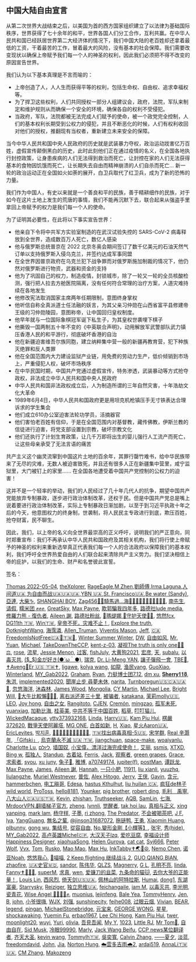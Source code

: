 ## 中国大陆自由宣言

从第二次世界大战结束之后，以美国为首的西方国家组织建立了以法律为基础国际秩序，世界获得了七十余年的和平，世界各国人们分工合作，互利共赢。在中华人民共和国已经跃居世界第二大经济体的情况下，我们中国大陆的老百姓却还拿着最低的工资，干着最苦的工作，冒着最大的风险，没有基本的社会保障。我们需要改变现状以确保上帝赋予我们每一个人的神圣的权利，因此我们必须把不得不改变的原因宣告世界。

我们认为以下基本真理是不言而喻的：
- 上帝创造了人，人人生而获得平等的权利，包括生命权、自由权、追求幸福权等。
- 为了捍卫这些权利，人们共同授权一部分人组建议会，政府，法院，军队来制定和维护规则从而确保一个安全的环境，确保各自的权利不受侵犯。
- 当政府，军队，法院都被无法完成人们赋予的使命，被一个政党完全控制，人们的基本权利长期受到公权力的侵犯，并且不断恶化的时候，人们有权利收回对他们的授权，推翻现有当权者，重新建立未来安全的保障。

当今中华人民共和国中央人民政府的历史就是武装暴力夺权，政治运动戕害亿万百姓，虚假宣传颠倒黑白的历史，此时此刻他们正在通过疫情的名义，在全国各地执行封控政策，让身患疾病的人们无法得到救治而死亡，让封控在家的人们无法获得基本的食物因饥饿而死亡，让长期失去自由而精神崩溃的人们自杀而死亡... 新一轮的政治运动正在全国如火如荼的展开，白卫兵取代了红卫兵，成为了新的恐怖的力量。

我们作为中国人，有史以来就是一个善良和平的民族，善于精耕细作的民族，对于如今在这片土地上发生的荒唐的事情，我们不能再沉默下去，联合起来从强盗手里拿回上帝赋予的权力是我们每一个人的使命。

为了证明其必要性，在此将以下事实宣告世界：
- 他亲自下令将中共军方实验室制造的在武汉试验失控的 SARS-CoV-2 病毒释放到全世界，造成数百万人死亡，数亿人感染
- 他与俄罗斯总统普京在 2022 北京冬奥会期间签订了数千亿美元的石油天然气订单以支持俄罗斯入侵乌克兰，并签约达成军事同盟
- 在全世界因普京政府在乌克兰犯下战争罪而对俄罗斯施加制裁的情况下，他仍然对俄罗斯进行物资，武器和资金的支持
- 他为了巩固自己的权力，制造疫情，封锁城市，除了一轮又一轮的全员核酸检测，强行把人拉去方舱医院隔离，没有任何符合常理的治疗方案，人道灾难持续在各地发生
- 他修改宪法取消国家主席两年任期限制，意图终身掌权
- 他听信自称全真派道士任法融的妖言，为其父亲习仲勋在山西省富平县修建帝王级的习仲勋陵园，意图称帝，让中国回归皇权制度。
- 他早年就与一位国际象棋冠军诞下私生子，为其皇权世袭埋下棋子
- 他撕毁一国两制五十年不变的《中英联合声明》，动用解放军武警部队武力镇压香港人民的和平游行，彻底破坏香港的自治
- 他在新疆迫害维吾尔族同胞，建立纳粹集中营一般的新疆再教育营，犯下种族灭绝罪和反人类罪
- 他在全国范围内大力建设监狱产业链，用免费的劳动力生产，低价倾销到市场上，严重侵犯人权，破坏市场秩序
- 在中华民国时期，中国共产党通过虚假宣传，特务渗透，武装暴动等方式抢夺政权，非法成立中华人民共和国中央人民政府
- 中华人民共和国非法政权成立后，人为制造所谓的三年自然灾害，十年浩劫文化大革命
- 1989年6月4日，中华人民共和国政府更是用坦克机枪镇压手无寸铁表达合理诉求的学生集会
- 他们成立610办公室迫害法轮功学员，活摘器官
- 他们害怕老百姓有信仰，于是在全国范围内对基督教，藏传佛教，伊斯兰教的信徒进行迫害，将党支部设置到宗教，破坏宗教文化
- 他们还执行了计划生育政策，让几千万即将出生的婴儿强行人工流产而死亡，让这些母亲承受了无法言语的痛苦


共产主义这个幽灵流窜到中国这片土地的百余年，其罪行罄竹难书，给中华民族带来了无尽的灾难，无数人被迫害致死，并且还有很多人正在新疆集中营里，咸宁监狱里，大门被钉上的家里...... 在全国各地遭受着中国共产党控制的公权力的迫害！

这并不是一个轻率的举动，我们的人民经过了几十年几代人的抗争，期望中国共产党能放弃专制暴政，逐步进行政治体制改革，还权于民。但是中国共产党总是嘴上说着要进行政治体制改革，实际上专制暴政日渐加剧，以至于到习近平执政十年之后的今天，他意图权力的终身制，世袭制，将人民民主专政进行到底，欺压百姓，抢夺财富，民不聊生。

因此，我们，以上帝的名义向全世界最崇高的正义呼吁，说明我们的严正意向，同时郑重宣布：我们不再承认中华人民共和国政府及其相关机构，我们将行使上帝赋予的神圣的权利来重新选举真正代表我们每一个人的合法政府以保障我们的基本权利，我们呼吁全世界热爱自由的人们联合起来清除共产主义势力。我们坚决相信上帝的庇护，以我们的生命、财产和名誉彼此宣誓。

签名：

[Thomas 2022-05-04](https://twitter.com/TnT39530675), [theXplorer](https://twitter.com/theXploer), [RageEagle](https://twitter.com/dkfhoiahdfjsad),[M Zhen](https://twitter.com/MZhen12),[劉師傅](https://twitter.com/2hbugf2XcWWblKJ),[Irma Laguna](https://twitter.com/irma_iris_511),[人间道🇺🇦](https://twitter.com/ioDAPoHXYv9uzFE),[为自由而战🇺🇦🇺🇦🇺🇦](https://twitter.com/CCP80223178),[YBN 🇺🇦](https://twitter.com/YBN05211562),[St. Francisco🇺🇦](https://twitter.com/stfrt3),[Be water (Sandy)](https://twitter.com/Sandy22244908), [亞連](https://twitter.com/K54FIdfW7cYLtNA), [大柴♑️](https://twitter.com/9s_cc), [SHANGHAI BOY](https://twitter.com/SHANGHAIBOY7), [Zag456💙💛騎馬過…海🌈🥐🥖🍔🍟🍿💢💥🐾🐸🍗](https://twitter.com/Zag4561), [南先生](https://twitter.com/OYfRCzZexj6I7V7), [请假](https://twitter.com/QmVjBk9bI006Wnh), [糯米团 ✊✊✊](https://twitter.com/nuomt), [GreatSky](https://twitter.com/zhtsky), [Max Payne](https://twitter.com/MaxPayn19574795), [欺郭騙我四年多](https://twitter.com/DazeTang), [路德社lude media](https://twitter.com/lude_media), [修羅力熊 - 復仇者](https://twitter.com/PeterSean_), [Aileen 謝](https://twitter.com/TwTODva4DPejAEI), [路德社粉丝](https://twitter.com/XipingZhao), [💎瑪缇娜 🎀守护天使🧸🍭](https://twitter.com/lets_restart), [悠然fcx](https://twitter.com/kpiOB2jxXU4tIXA), [DG11th 🇹🇼](https://twitter.com/dsj_011), [Win🇹🇼](https://twitter.com/dawniscoming22), [皇帝不死，灾难不止！](https://twitter.com/JameMatto), [Explore the truth](https://twitter.com/202hanyu), [DotknightWang](https://twitter.com/DotknightWang), [海霈潾](https://twitter.com/bh5SkYt4AHjtohQ), [Allen_Truman](https://twitter.com/Allen_Truman1), [Viventis Mason](https://twitter.com/ViventisM), [Jeff](https://twitter.com/Yingjie80801160), [🇨🇦FreedomIsNotFree🇨🇦🗽🇹🇼💜](https://twitter.com/nettoken), [Winter Summer Winter](https://twitter.com/WinterSummerWi1), [DW](https://twitter.com/dingwang2020), [自由如风](https://twitter.com/dPnd2MZQnWwzCSi), [Mr. Yuan](https://twitter.com/mr_yuanji), [Michael](https://twitter.com/Michael26293), [TakeDownTheCCP](https://twitter.com/TakeDownTheCCP), [kent-z-03](https://twitter.com/kentz031), [凝视The truth is only one🔎🦠⚖️](https://twitter.com/VocZj), [rose](https://twitter.com/RedLamei), [流星](https://twitter.com/tfkNu29Hga5XjUn), [Jessie Menon](https://twitter.com/jessie_menon), [过客](https://twitter.com/guoke614879851), [fishJuly](https://twitter.com/Oarfishjuly), [大黄狗2021](https://twitter.com/yellowdog888), [宏彦](https://twitter.com/hongyan47217470), [天](https://twitter.com/yBsQZgS3UPbh2Hb), [subalu](https://twitter.com/subalu82563067), [以毒灭共](https://twitter.com/yidumiegong), [(\$_\$)金が好き(●´ω｀●)](https://twitter.com/Jessica35303125), [瑞克](https://twitter.com/rick_tempest), [Dr. Li-Meng YAN](https://twitter.com/DrLiMengYAN1), [讓子彈飛一會](https://twitter.com/c93Uu3fRW9zIJr8), [TBE🍎](https://twitter.com/RTOEBO), [✝️Aveng🌈Er 🇺🇸 🇹🇼✝️](https://twitter.com/AvengEr2020119), [ligawe](https://twitter.com/ligawe1), [kolya wang](https://twitter.com/KolyaWang), [如龍](https://twitter.com/LbPtX9BTxBcmhzS), [渔民yang](https://twitter.com/YD300S), [GuoXiao](https://twitter.com/GuoXiao92269294), [Winterland](https://twitter.com/techni909), [MY_Gab2022](https://twitter.com/Gab2022My), [Graham](https://twitter.com/Graham46329812), [Ryan](https://twitter.com/Ryan93317789), [力挺博士团7.12](https://twitter.com/OrgGnews), [dm xu](https://twitter.com/dmxu11), [𝐒𝐡𝐞𝐫𝐫𝐲𝟏𝟏𝟖](https://twitter.com/Sherry1182), [朱洪](https://twitter.com/matsdors), [implemented2020](https://twitter.com/implemented2020), [聞崖止步 尋夢未休](https://twitter.com/ozwenya), [narita](https://twitter.com/narita35509995), [Turnboregun🇺🇸🇨🇦🇺🇦🗽](https://twitter.com/Turnboregun), [忽悠海洋](https://twitter.com/Gzdq6j3v8cn7z1j), [沐森林](https://twitter.com/MuForest419), [James Wood](https://twitter.com/cn_iter), [Mongolia](https://twitter.com/mingliaojianjtt), [CY Martin](https://twitter.com/Celeste53553073), [Michael Lee](https://twitter.com/Michael73406392), [Bright Will](https://twitter.com/BrightWill19), [🐡大牛比較懶🦖🦖🦖](https://twitter.com/PandoraDoDoRa), [离右派还差三十里](https://twitter.com/hou46002403), [被骗者](https://twitter.com/gudu2019), [katakana](https://twitter.com/katakan02933705), [茉莉molly🇺🇸](https://twitter.com/molly333611), [LEO](https://twitter.com/LEO56873218), [Joy hong](https://twitter.com/fengsheng127), [自由之女](https://twitter.com/honglanliu1), [Rangitoto](https://twitter.com/Rangitoto1), [CJEN](https://twitter.com/chenjieng), [Cremón](https://twitter.com/Cremon2018), [mingzao](https://twitter.com/MING31243748), [孤军未死](https://twitter.com/Scswga), [yuanxiag](https://twitter.com/cnx124866), [加勒比海](https://twitter.com/jialeibihai11), [桂英美](https://twitter.com/DF4iOB9x4mGcdfq), [中共不等于中国百姓](https://twitter.com/aiguoaidang2), [稻草](https://twitter.com/m80889506), [叮叮猫儿](https://twitter.com/dingdingmaoer3), [WickedMacaque](https://twitter.com/CunningSamoye), [ytty373932168](https://twitter.com/slools123), [Linda](https://twitter.com/Linda07575024), [Harry🇺🇸](https://twitter.com/Harry67568), [Kam Piu Hui](https://twitter.com/hui_piu), [楞嚴372620](https://twitter.com/shurangama2620), [戰爭天使阿麗㙮](https://twitter.com/IEMe27xhqxJcXrG), [MG ONE](https://twitter.com/HaxxWave), [白首如新](https://twitter.com/Smartbuddy17), [H](https://twitter.com/H44462678), [Xiao](https://twitter.com/Xiao37068888), [星火Aaron🇺🇦](https://twitter.com/Sam09119117), [EricLevites](https://twitter.com/EricLevites), [박지훈](https://twitter.com/ppzcorea1), [🐤🌻🐱🐆🌲🦙🐣🌼🌺🐔🌴](https://twitter.com/uN404m0z1c1x1), [🇹🇼找出病毒真相-5🇺🇸](https://twitter.com/zijizhanchu_5), [宋学群](https://twitter.com/songxuequn1), [Real 辛灏年](https://twitter.com/RealHaonian), [「Gifski」](https://twitter.com/lenan27650569), [烏克蘭永不滅 🇺🇦 🇹🇼](https://twitter.com/Ukraine19910824), [jiangchuan](https://twitter.com/jiangch85492352), [space-make](https://twitter.com/space_M_J), [woaiyanlu](https://twitter.com/woaiyanlu), [Charlotte Lu](https://twitter.com/lugrace0014), [ליולם](https://twitter.com/nice_coding), [墙国奴](https://twitter.com/qgn_cn), [小宝偉，漂洋过海完成使命！](https://twitter.com/rl0wB9wG356BDaU), [艾丽](https://twitter.com/aliah0031), [ssmis](https://twitter.com/Bleusea26), [XTXD](https://twitter.com/XTXD6), [Bing w](https://twitter.com/Bingw60858794), [孤独人](https://twitter.com/guduren_a), [Standup](https://twitter.com/KpYlrKtt7rYJfOV), [古着站](https://twitter.com/guzhezhan3), [Ferris](https://twitter.com/Ferris90985630), [Jack](https://twitter.com/thchieh), [观察者](https://twitter.com/LeiLei1323), [green grapes](https://twitter.com/lemon_drive), [Grace](https://twitter.com/Grace42095877), [求索者](https://twitter.com/uNgVCDZCOBVXToG), [syou](https://twitter.com/syou10349646), [xu juny](https://twitter.com/juny_xu), [兔子🐰](https://twitter.com/xiaomama2007), [雅博](https://twitter.com/zdF4QJ19JwebFEO), [a70749174](https://twitter.com/a70749174), [jupiter(f)](https://twitter.com/Jupiterf5), [postMan](https://twitter.com/postManFreedom), [谭跃龙](https://twitter.com/tanyuelong2), [Max Payne](https://twitter.com/MaxPayn19574795), [James](https://twitter.com/JamesCa41543870), [Aileen 謝](https://twitter.com/TwTODva4DPejAEI), [Hannah](https://twitter.com/999hannah999), [一只小肥](https://twitter.com/sixcat6), [11911](https://twitter.com/ogmvq), [liu xianli](https://twitter.com/xianliliu19521), [yuuzhq](https://twitter.com/yuuzhq), [liulangzhe](https://twitter.com/liulang8899), [Muriel Westnever](https://twitter.com/Alienallizes), [普佐](https://twitter.com/HgTWUzkxHuQr63Y), [Alex Hitogo](https://twitter.com/AHitogo), [Jerry](https://twitter.com/Jerry19790601), [王侠](https://twitter.com/wangluoyouxia), [Gavin](https://twitter.com/GavinGu11), [含元](https://twitter.com/hanyuan2019), [hammerbchen](https://twitter.com/hammerbchen), [电工飚哥](https://twitter.com/wtvWNsYw76ZTPj0), [Edesa](https://twitter.com/Eileen80501364), [hastus Kthulhut](https://twitter.com/Shuaixiaohai3), [liu huilan 🇨🇦](https://twitter.com/huilan_liu), [疯狂de林子 wild world](https://twitter.com/kuangde1), [ProToss](https://twitter.com/121123), [hello8181](https://twitter.com/hello81813), [Younker](https://twitter.com/zlc1984), [pig brother](https://twitter.com/shiang58), [robert ding](https://twitter.com/robertding16), [毛利　禹寧](https://twitter.com/k0eqS3kyyDQ3FT4), [八大山人🇨🇦🇺🇸🇹🇼](https://twitter.com/YslLiu), [Kevin](https://twitter.com/Kevin50906885), [zhishan](https://twitter.com/zhizhizhi520), [Truthseeker](https://twitter.com/black__cloudy), [AQB](https://twitter.com/Viivi0919), [SamLin](https://twitter.com/SamLin_lause), [七海](https://twitter.com/7qihai), [MrdoorVPN.翻墙梯子官方](https://twitter.com/Mrdoorvpn), [zheng](https://twitter.com/zheng44473583), [lynnli](https://twitter.com/lynnli77091240), [觉醒者](https://twitter.com/Theresa75226936), [tak hoi lau](https://twitter.com/takhoilau2), [真相与正义](https://twitter.com/JENNIFE04955231), [xing yanping](https://twitter.com/xing_yanping), [mark lam](https://twitter.com/KingchungMark), [杨守样](https://twitter.com/yangshouyang), [子墨](https://twitter.com/dmJ2ShH1IAGhOPG), [ri zhong](https://twitter.com/rizhong9), [The Predator](https://twitter.com/Predator_Earth), [不会被喝茶吧](https://twitter.com/NqRFatRWoENYwe), [J F](https://twitter.com/JF19880808), [lya](https://twitter.com/lya90657173), [YangGuang](https://twitter.com/YangGua49897398), [無名之輩](https://twitter.com/z6j9CLnERZ7ZS2Q), [@jinson31687072](https://twitter.com/jinson31687072), [拖链鸭](https://twitter.com/Jane13511), [王勇](https://twitter.com/lanhai2017), [Xiaomin Huang](https://twitter.com/xiaominh83), [plbunny](https://twitter.com/Pldebunny), [gong wu](https://twitter.com/cghhfdfh), [集结号](https://twitter.com/EjJB8XVQOvy9rQR), [從容自由](https://twitter.com/dingzhongfa), [No.變形金剛【小輝等】](https://twitter.com/ZiegfeldM), [张宇](https://twitter.com/2PKcvR7jQnoDdIO), [秀(hide)](https://twitter.com/phnqI1Yxr1qG7dk), [MY_Gab2022](https://twitter.com/Gab2022My), [高卢英雄Michel🇨🇵](https://twitter.com/Saint__Michel), [大汉天子lzq](https://twitter.com/lzq44109070), [爱吃豆腐](https://twitter.com/zhengbing10), [幸福设计师Happiness Designer](https://twitter.com/happinesshistor), [xiaohuaSong](https://twitter.com/xiaohuaSong3), [Helen Gurova](https://twitter.com/evgurova), [cat cat](https://twitter.com/yinfong11), [Syj666](https://twitter.com/lyj6665), [Peter Wolf](https://twitter.com/PeterWo06094286), [Vvx](https://twitter.com/VvxVvx71304171), [Tom](https://twitter.com/Tom98186983), [Rusko](https://twitter.com/Arccng), [Mao Mao](https://twitter.com/MiaoMiao9407), [Max Hu](https://twitter.com/BlackBatMax), [InkTabby✝️🌏🌈☮️](https://twitter.com/TabbyInk), [Nemo Chen](https://twitter.com/Nemochen), [诺亚Noah](https://twitter.com/Luckywen007), [悠悠我心](https://twitter.com/youyouwoxing), [🐣喵喵](https://twitter.com/hTYzpc6KAxwWBvu), [2 Keep flighting 继续战斗 2](https://twitter.com/2Flighting), [GUO QIANG BIAN](https://twitter.com/GUOQIANGBIAN1), [zhaofire](https://twitter.com/zhaofire6), [🇺🇦史官🇲🇩](https://twitter.com/MF3G6O4QW), [sandor](https://twitter.com/sandor01975657), [陈伟华](https://twitter.com/chenwei84613187), [QLZS](https://twitter.com/qiluzhisheng), [Magnerry](https://twitter.com/l_magnerry), [G L](https://twitter.com/GL56286812), [孔明不亮](https://twitter.com/HdFdq), [linda](https://twitter.com/linda97938642), [Fanny✝️🦋🦋🦋](https://twitter.com/Fanny20170126), [superM](https://twitter.com/yfzmk), [求真](https://twitter.com/qiuzhens), [wen](https://twitter.com/wen07223932), [爱镰刀的韭菜](https://twitter.com/MuskMyLove), [九条命的猫🐱](https://twitter.com/silkroad4434), [去你大爷的正能量！](https://twitter.com/patricknan4), [Louis Lin](https://twitter.com/Louis106o), [西风烈](https://twitter.com/xifenglie9), [倚天剑🇺🇸🇺🇦](https://twitter.com/tulongdao2017v), [佩林山的阿特拉斯](https://twitter.com/atlas_satoshi), [Humai](https://twitter.com/DyHumai), [dong1](https://twitter.com/dong143752758), [东湖富豪](https://twitter.com/linxiangster), [Starrysky](https://twitter.com/ddkk9988), [Reiziger](https://twitter.com/337Yun), [独立思维🇺🇦](https://twitter.com/SHQFvPT4FR5EzE6), [feichangaile](https://twitter.com/feichangaile), [iam M](https://twitter.com/MoZimo1003), [以毒灭共](https://twitter.com/mainecoonwang), [李光明](https://twitter.com/liguangming428), [瓷青花](https://twitter.com/576v44L2mE4vKlr), [Wise Angel ✊🏽✊🏻✊](https://twitter.com/godzhizi), [muonius](https://twitter.com/muonius), [lejinfeng](https://twitter.com/lijinfeng15), [Bale Yea](https://twitter.com/flag6017), [TommyHenry](https://twitter.com/TommyHenry2022), [Jen](https://twitter.com/JenMao1), [B](https://twitter.com/komoto77), [john](https://twitter.com/john63251053), [小爷很嗨](https://twitter.com/U67f6HwVGPikqTJ), [WJX](https://twitter.com/WJX70681886), [刘强](https://twitter.com/pEgFbs45ia5jDbD), [sunshinecity](https://twitter.com/sunshinecityz), [feihe008](https://twitter.com/feihe008), [过眼云烟](https://twitter.com/3voFAzpbaoHd3Im), [Vivian](https://twitter.com/pu9aEd7nWKoUUll), [BEAR](https://twitter.com/2824Bear), [legend](https://twitter.com/legend83270792), [pingan](https://twitter.com/pingan35654794), [MichaelStonebridge](https://twitter.com/Michael68401474), [元宝来](https://twitter.com/Baolaiyuan), [GEORGE WONG](https://twitter.com/GEORGEW98904627), [星星](https://twitter.com/nidorik), [shockawaking](https://twitter.com/shockawaking), [Yuemin Fu](https://twitter.com/clinton_fu3), [erbao1967](https://twitter.com/erbao1967), [Lee Chi Hong](https://twitter.com/LeeChiHong218), [Kam Piu Hui](https://twitter.com/hui_piu), [twer](https://twitter.com/twer91120621), [moonlight20](https://twitter.com/moonlig48035224), [wuyi](https://twitter.com/wuyi630508), [Yuri](https://twitter.com/xpandachn), [olivia](https://twitter.com/olivia39913674), [吾見吾闻](https://twitter.com/46u7jeTdBlIaUSV), [My Y](https://twitter.com/MyY66300099), [1023](https://twitter.com/Lwtttttttt2), [Little RJ](https://twitter.com/LittleRJ13), [Mr Tom🧐](https://twitter.com/TomWong93767868), [自由自在](https://twitter.com/Nathan5899), [Sid Musk](https://twitter.com/MuskSid), [冷眼99990](https://twitter.com/YRo5ZZ4mUfe7nms), [Marly](https://twitter.com/Marly07916060), [Jack Wang Beifu](https://twitter.com/BeifuJack), [CCP news某位翻译者](https://twitter.com/VitaLibera3), [齐天大圣](https://twitter.com/gCgnwi152cJHC9R), [kevin wang](https://twitter.com/kevinwa23329384), [Tommylh🇹🇼](https://twitter.com/Tommylh713), [吳奕寬](https://twitter.com/WU_YI_KUAN), [Calvin Zhang](https://twitter.com/calvin_zxq), [――夏夕](https://twitter.com/Xiaxi001), [淡蓝](https://twitter.com/ytwxj), [freedomdavid](https://twitter.com/freedomdavidlee), [John](https://twitter.com/NYwenjun), [Jia](https://twitter.com/W0wktgbvGoNPnWU), [Norton Hung](https://twitter.com/NortonHung2), [☁️雲多吉雨🌧️2](https://twitter.com/yunduojiyu2free), [ardai519](https://twitter.com/ardai519), [AnnaLi🇹🇼🇺🇦](https://twitter.com/AnnaLi90218756), [CM Zhang](https://twitter.com/kiuhing), [Makozeng](https://twitter.com/makozeng)